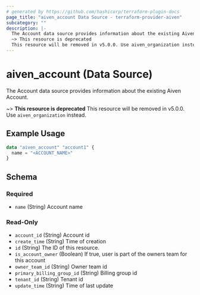 ```yaml
---
# generated by https://github.com/hashicorp/terraform-plugin-docs
page_title: "aiven_account Data Source - terraform-provider-aiven"
subcategory: ""
description: |-
  The Account data source provides information about the existing Aiven Account.
  ~> This resource is deprecated
  This resource will be removed in v5.0.0. Use aiven_organization instead.
---
```


# aiven_account (Data Source)

The Account data source provides information about the existing Aiven Account.

~> **This resource is deprecated**
This resource will be removed in v5.0.0. Use `aiven_organization` instead.

## Example Usage

```terraform
data "aiven_account" "account1" {
  name = "<ACCOUNT_NAME>"
}
```

<!-- schema generated by tfplugindocs -->
## Schema

### Required

- `name` (String) Account name

### Read-Only

- `account_id` (String) Account id
- `create_time` (String) Time of creation
- `id` (String) The ID of this resource.
- `is_account_owner` (Boolean) If true, user is part of the owners team for this account
- `owner_team_id` (String) Owner team id
- `primary_billing_group_id` (String) Billing group id
- `tenant_id` (String) Tenant id
- `update_time` (String) Time of last update
